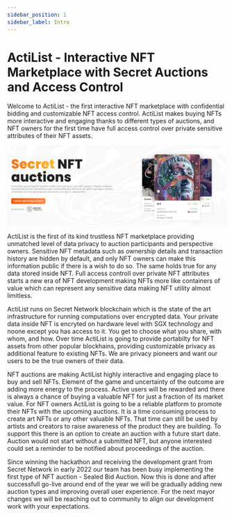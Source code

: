 ```yaml
---
sidebar_position: 1
sidebar_label: Intro
---
```


# ActiList - Interactive NFT Marketplace with Secret Auctions and Access Control

Welcome to ActiList - the first interactive NFT marketplace with confidential bidding and customizable NFT access control. ActiList makes buying NFTs more interactive and engaging thanks to different types of auctions, and NFT owners for the first time have full access control over private sensitive attributes of their NFT assets. 

![Intro banner](./banner.png)

ActiList is the first of its kind trustless NFT marketplace providing unmatched level of data privacy to auction participants and perspective owners. Sensitive NFT metadata such as ownership details and transaction history are hidden by default, and only NFT owners can make this information public if there is a wish to do so. The same holds true for any data stored inside NFT. Full access controll over private NFT attributes starts a new era of NFT development making NFTs more like containers of value which can represent any sensitive data making NFT utility almost limitless.

ActiList runs on Secret Network blockchain which is the state of the art infrastructure for running computations over encrypted data. Your private data inside NFT is encryted on hardware level with SGX technology and noone except you has access to it. You get to choose what you share, with whom, and how. Over time ActiList is going to provide portabilty for NFT assets from other popular blockhains, providing customizable privacy as additional feature to existing NFTs. We are privacy pioneers and want our users to be the true owners of their data. 

NFT auctions are making ActiList highly interactive and engaging place to buy and sell NFTs. Element of the game and uncertainty of the outcome are adding more energy to the process. Active users will be rewarded and there is always a chance of buying a valuable NFT for just a fraction of its market value. For NFT owners ActiList is going to be a reliable platform to promote their NFTs with the upcoming auctions. It is a time consuming process to create art NFTs or any other valuable NFTs. That time can still be used by artists and creators to raise awareness of the product they are building. To support this there is an option to create an auction with a future start date. Auction would not start without a submitted NFT, but anyone interested could set a reminder to be notified about proceedings of the auction.

Since winning the hackathon and receiving the development grant from Secret Network in early 2022 our team has been busy implementing the first type of NFT auction - Sealed Bid Auction. Now this is done and after successfull go-live around end of the year we will be gradually adding new auction types and improving overall user experience. For the next mayor changes we will be reaching out to community to align our development work with your expectations.




